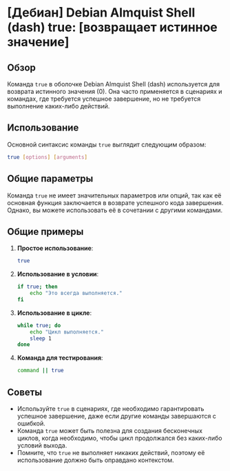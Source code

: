 # [Дебиан] Debian Almquist Shell (dash) true: [возвращает истинное значение]

## Обзор
Команда `true` в оболочке Debian Almquist Shell (dash) используется для возврата истинного значения (0). Она часто применяется в сценариях и командах, где требуется успешное завершение, но не требуется выполнение каких-либо действий.

## Использование
Основной синтаксис команды `true` выглядит следующим образом:

```sh
true [options] [arguments]
```

## Общие параметры
Команда `true` не имеет значительных параметров или опций, так как её основная функция заключается в возврате успешного кода завершения. Однако, вы можете использовать её в сочетании с другими командами.

## Общие примеры

1. **Простое использование**:
   ```sh
   true
   ```

2. **Использование в условии**:
   ```sh
   if true; then
       echo "Это всегда выполняется."
   fi
   ```

3. **Использование в цикле**:
   ```sh
   while true; do
       echo "Цикл выполняется."
       sleep 1
   done
   ```

4. **Команда для тестирования**:
   ```sh
   command || true
   ```

## Советы
- Используйте `true` в сценариях, где необходимо гарантировать успешное завершение, даже если другие команды завершаются с ошибкой.
- Команда `true` может быть полезна для создания бесконечных циклов, когда необходимо, чтобы цикл продолжался без каких-либо условий выхода.
- Помните, что `true` не выполняет никаких действий, поэтому её использование должно быть оправдано контекстом.